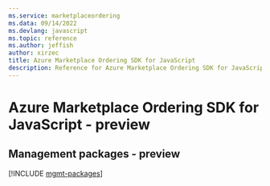 ```yaml
---
ms.service: marketplaceordering
ms.data: 09/14/2022
ms.devlang: javascript
ms.topic: reference
ms.author: jeffish
author: xirzec
title: Azure Marketplace Ordering SDK for JavaScript
description: Reference for Azure Marketplace Ordering SDK for JavaScript
---
```

# Azure Marketplace Ordering SDK for JavaScript - preview

## Management packages - preview
[!INCLUDE [mgmt-packages](marketplace-ordering-mgmt-index.md)]
